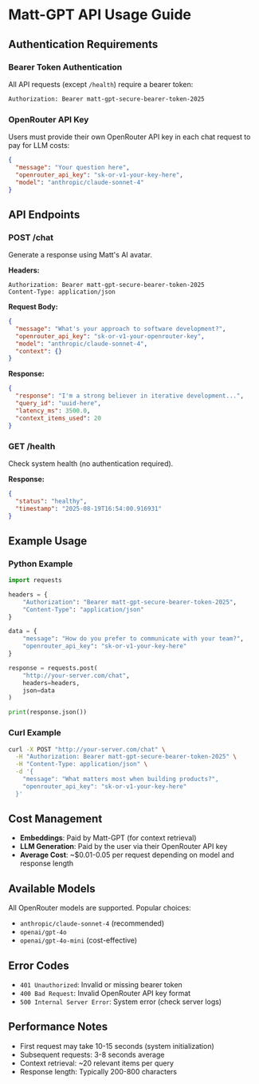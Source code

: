 # Matt-GPT API Usage Guide

## Authentication Requirements

### Bearer Token Authentication

All API requests (except `/health`) require a bearer token:

```bash
Authorization: Bearer matt-gpt-secure-bearer-token-2025
```

### OpenRouter API Key

Users must provide their own OpenRouter API key in each chat request to pay for LLM costs:

```json
{
  "message": "Your question here",
  "openrouter_api_key": "sk-or-v1-your-key-here",
  "model": "anthropic/claude-sonnet-4"
}
```

## API Endpoints

### POST /chat

Generate a response using Matt's AI avatar.

**Headers:**

```
Authorization: Bearer matt-gpt-secure-bearer-token-2025
Content-Type: application/json
```

**Request Body:**

```json
{
  "message": "What's your approach to software development?",
  "openrouter_api_key": "sk-or-v1-your-openrouter-key",
  "model": "anthropic/claude-sonnet-4",
  "context": {}
}
```

**Response:**

```json
{
  "response": "I'm a strong believer in iterative development...",
  "query_id": "uuid-here",
  "latency_ms": 3500.0,
  "context_items_used": 20
}
```

### GET /health

Check system health (no authentication required).

**Response:**

```json
{
  "status": "healthy",
  "timestamp": "2025-08-19T16:54:00.916931"
}
```

## Example Usage

### Python Example

```python
import requests

headers = {
    "Authorization": "Bearer matt-gpt-secure-bearer-token-2025",
    "Content-Type": "application/json"
}

data = {
    "message": "How do you prefer to communicate with your team?",
    "openrouter_api_key": "sk-or-v1-your-key-here"
}

response = requests.post(
    "http://your-server.com/chat",
    headers=headers,
    json=data
)

print(response.json())
```

### Curl Example

```bash
curl -X POST "http://your-server.com/chat" \
  -H "Authorization: Bearer matt-gpt-secure-bearer-token-2025" \
  -H "Content-Type: application/json" \
  -d '{
    "message": "What matters most when building products?",
    "openrouter_api_key": "sk-or-v1-your-key-here"
  }'
```

## Cost Management

- **Embeddings**: Paid by Matt-GPT (for context retrieval)
- **LLM Generation**: Paid by the user via their OpenRouter API key
- **Average Cost**: ~$0.01-0.05 per request depending on model and response length

## Available Models

All OpenRouter models are supported. Popular choices:

- `anthropic/claude-sonnet-4` (recommended)
- `openai/gpt-4o`
- `openai/gpt-4o-mini` (cost-effective)

## Error Codes

- `401 Unauthorized`: Invalid or missing bearer token
- `400 Bad Request`: Invalid OpenRouter API key format
- `500 Internal Server Error`: System error (check server logs)

## Performance Notes

- First request may take 10-15 seconds (system initialization)
- Subsequent requests: 3-8 seconds average
- Context retrieval: ~20 relevant items per query
- Response length: Typically 200-800 characters
